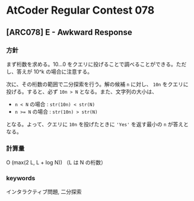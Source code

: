 # AtCoder Regular Contest 078

## [ARC078] E - Awkward Response

### 方針

まず桁数を求める。10...0 をクエリに投げることで調べることができる。ただし、答えが 10^k の場合に注意する。

次に、その桁数の範囲で二分探索を行う。解の候補 `n` に対し、 `10n` をクエリに投げる。すると、必ず `10n > N` となる。また、文字列の大小は、

- `n < N` の場合 : `str(10n) < str(N)`
- `n >= N` の場合 : `str(10n) > str(N)`

となる。よって、クエリに `10n` を投げたときに `'Yes'` を返す最小の `n` が答えとなる。


### 計算量

O (max(2 L, L + log N)) （L は N の桁数）


### keywords

インタラクティブ問題, 二分探索



